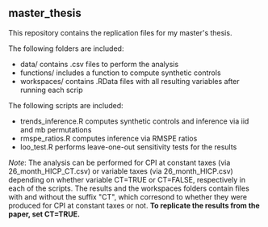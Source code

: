 ## master_thesis

This repository contains the replication files for my master's thesis. 

The following folders are included:
- data/ contains .csv files to perform the analysis
- functions/ includes a function to compute synthetic controls 
- workspaces/ contains .RData files with all resulting variables after running each scrip

The following scripts are included:
- trends_inference.R computes synthetic controls and inference via iid and mb permutations
- rmspe_ratios.R computes inference via RMSPE ratios
- loo_test.R performs leave-one-out sensitivity tests for the results

*Note*: The analysis can be performed for CPI at constant taxes (via 26_month_HICP_CT.csv) or variable taxes (via 26_month_HICP.csv) depending on whether variable CT=TRUE or CT=FALSE, respectively in each of the scripts. The results and the workspaces folders contain files with and without the suffix "CT", which corresond to whether they were produced for CPI at constant taxes or not. **To replicate the results from the paper, set CT=TRUE.**
      
